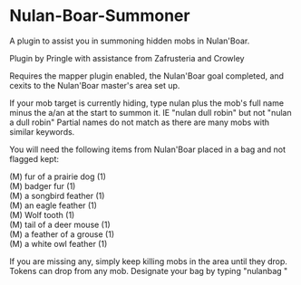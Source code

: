 # Nulan-Boar-Summoner
A plugin to assist you in summoning hidden mobs in Nulan'Boar.

Plugin by Pringle with assistance from Zafrusteria and Crowley

Requires the mapper plugin enabled, the Nulan'Boar goal completed, and cexits to the Nulan'Boar master's area set up.

If your mob target is currently hiding, type nulan plus the mob's full name minus the a/an at the start to summon it. IE "nulan dull robin" but not "nulan a dull robin" Partial names do not match as there are many mobs with similar keywords.

You will need the following items from Nulan'Boar placed in a bag and not flagged kept:

(M) fur of a prairie dog (1)  
(M) badger fur (1)  
(M) a songbird feather (1)  
(M) an eagle feather (1)  
(M) Wolf tooth (1)  
(M) tail of a deer mouse (1)  
(M) a feather of a grouse (1)  
(M) a white owl feather (1)

If you are missing any, simply keep killing mobs in the area until they drop. Tokens can drop from any mob. Designate your bag by typing "nulanbag <bag id>"
